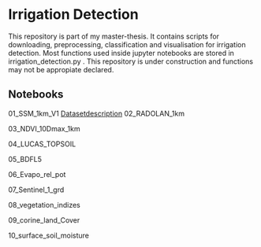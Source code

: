 # Irrigation Detection 
This repository is part of my master-thesis. It contains scripts for downloading, preprocessing, classification and visualisation for irrigation detection. Most functions used inside jupyter notebooks are stored in irrigation_detection.py . This repository is under construction and functions may not be appropiate declared.

## Notebooks
01_SSM_1km_V1
[Datasetdescription](https://land.copernicus.eu/global/products/ssm)
02_RADOLAN_1km

03_NDVI_10Dmax_1km

04_LUCAS_TOPSOIL

05_BDFL5

06_Evapo_rel_pot

07_Sentinel_1_grd

08_vegetation_indizes

09_corine_land_Cover

10_surface_soil_moisture
